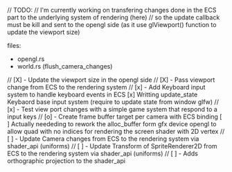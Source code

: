 // TODO: 
// I'm currently working on transfering changes done in the ECS part to the underlying system of rendering (here)
// so the update callback must be kill and sent to the opengl side (as it use glViewport() function to update the viewport size)

files:
- opengl.rs
- world.rs (flush_camera_changes)

// [X] - Update the viewport size in the opengl side
// [X] - Pass viewport change from ECS to the rendering system
// [x] - Add Keyboard input system to handle keyboard events in ECS
				[x] Writting update_state Keybaord base input system (require to update state from window glfw) 
// [x] - Test view port changes with a simple game system that respond to a input keys
// [o] - Create frame buffer target per camera with ECS binding
			[ ] Actually neededing to rework the alloc_buffer form gfx device opengl to allow quad with no indices for rendering the screen shader with 2D vertex
// [ ] - Update Camera changes from ECS to the rendering system via shader_api (uniforms)
// [ ] - Update Transform of SpriteRenderer2D from ECS to the rendering system via shader_api (uniforms)
// [ ] - Adds orthographic projection to the shader_api